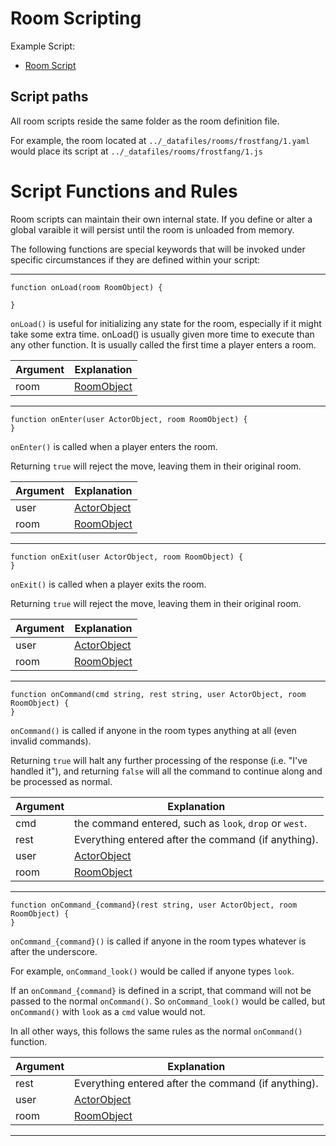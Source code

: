 # Room Scripting

Example Script: 
* [Room Script](../_datafiles/rooms/frostfang/1.js)

## Script paths

All room scripts reside the same folder as the room definition file.

For example, the room located at `../_datafiles/rooms/frostfang/1.yaml` would place its script at `../_datafiles/rooms/frostfang/1.js`

# Script Functions and Rules

Room scripts can maintain their own internal state. If you define or alter a global varaible it will persist until the room is unloaded from memory.

The following functions are special keywords that will be invoked under specific circumstances if they are defined within your script:

---

```
function onLoad(room RoomObject) {

}
```

`onLoad()` is useful for initializing any state for the room, especially if it might take some extra time. onLoad() is usually given more time to execute than any other function.
It is usually called the first time a player enters a room.

|  Argument | Explanation |
| --- | --- |
| room | [RoomObject](FUNCTIONS_ROOMS.md) |

---

```
function onEnter(user ActorObject, room RoomObject) {
}
```

`onEnter()` is called when a player enters the room.

Returning `true` will reject the move, leaving them in their original room.

|  Argument | Explanation |
| --- | --- |
| user | [ActorObject](FUNCTIONS_ACTORS.md) |
| room | [RoomObject](FUNCTIONS_ROOMS.md) |

---

```
function onExit(user ActorObject, room RoomObject) {
}
```

`onExit()` is called when a player exits the room.

Returning `true` will reject the move, leaving them in their original room.

|  Argument | Explanation |
| --- | --- |
| user | [ActorObject](FUNCTIONS_ACTORS.md) |
| room | [RoomObject](FUNCTIONS_ROOMS.md) |

---

```
function onCommand(cmd string, rest string, user ActorObject, room RoomObject) {
}
```

`onCommand()` is called if anyone in the room types anything at all (even invalid commands).

Returning `true` will halt any further processing of the response (i.e. "I've handled it"), and returning `false` will all the command to continue along and be processed as normal.

|  Argument | Explanation |
| --- | --- |
| cmd | the command entered, such as `look`, `drop` or `west`. |
| rest | Everything entered after the command (if anything). |
| user | [ActorObject](FUNCTIONS_ACTORS.md) |
| room | [RoomObject](FUNCTIONS_ROOMS.md) |

---

```
function onCommand_{command}(rest string, user ActorObject, room RoomObject) {
}
```

`onCommand_{command}()` is called if anyone in the room types whatever is after the underscore.

For example, `onCommand_look()` would be called if anyone types `look`.

If an `onCommand_{command}` is defined in a script, that command will not be passed to the normal `onCommand()`. So `onCommand_look()` would be called, but `onCommand()` with `look` as a `cmd` value would not.

In all other ways, this follows the same rules as the normal `onCommand()` function.

|  Argument | Explanation |
| --- | --- |
| rest | Everything entered after the command (if anything). |
| user | [ActorObject](FUNCTIONS_ACTORS.md) |
| room | [RoomObject](FUNCTIONS_ROOMS.md) |

---